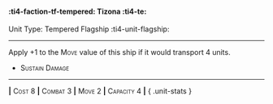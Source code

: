 #### :ti4-faction-tf-tempered: **Tizona** :ti4-te:

Unit Type: Tempered Flagship :ti4-unit-flagship: 

---

Apply +1 to the <span style="font-variant:small-caps;">Move</span> value of this ship if it would transport 4 units.

* <span style="font-variant:small-caps;">Sustain Damage</span> 


---

__|__ <span style="font-variant:small-caps;">Cost 8</span> __|__ <span style="font-variant:small-caps;">Combat 3</span> __|__ <span style="font-variant:small-caps;">Move 2</span> __|__ <span style="font-variant:small-caps;">Capacity 4</span> __|__
{ .unit-stats }
